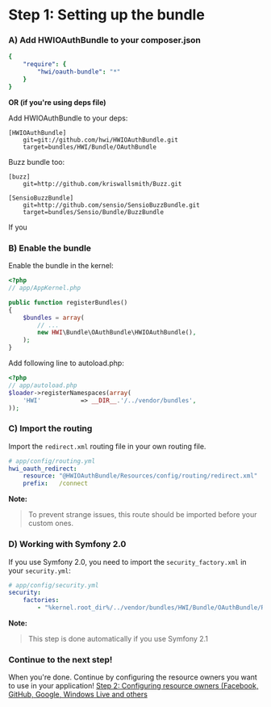 Step 1: Setting up the bundle
=============================
### A) Add HWIOAuthBundle to your composer.json

``` yaml
{
    "require": {
        "hwi/oauth-bundle": "*"
    }
}
```

**OR (if you're using deps file)**

Add HWIOAuthBundle to your deps:

```
[HWIOAuthBundle]
    git=git://github.com/hwi/HWIOAuthBundle.git
    target=bundles/HWI/Bundle/OAuthBundle
```

Buzz bundle too:

```
[buzz]
    git=http://github.com/kriswallsmith/Buzz.git

[SensioBuzzBundle]
    git=http://github.com/sensio/SensioBuzzBundle.git
    target=bundles/Sensio/Bundle/BuzzBundle
```

If you 

### B) Enable the bundle

Enable the bundle in the kernel:

``` php
<?php
// app/AppKernel.php

public function registerBundles()
{
    $bundles = array(
        // ...
        new HWI\Bundle\OAuthBundle\HWIOAuthBundle(),
    );
}
```

Add following line to autoload.php:

``` php
<?php
// app/autoload.php
$loader->registerNamespaces(array(
    'HWI'           => __DIR__.'/../vendor/bundles',
));
```

### C) Import the routing

Import the `redirect.xml` routing file in your own routing file.

``` yaml
# app/config/routing.yml
hwi_oauth_redirect:
    resource: "@HWIOAuthBundle/Resources/config/routing/redirect.xml"
    prefix:   /connect
```

**Note:**

> To prevent strange issues, this route should be imported before your custom ones.

### D) Working with Symfony 2.0

If you use Symfony 2.0, you need to import the `security_factory.xml` in your `security.yml`:

``` yaml
# app/config/security.yml
security:
    factories:
        - "%kernel.root_dir%/../vendor/bundles/HWI/Bundle/OAuthBundle/Resources/config/security_factory.xml"
```

**Note:**

> This step is done automatically if you use Symfony 2.1

### Continue to the next step!
When you're done. Continue by configuring the resource owners you want to use
in your application!
[Step 2: Configuring resource owners (Facebook, GitHub, Google, Windows Live and others](2-configuring_resource_owners.md)
